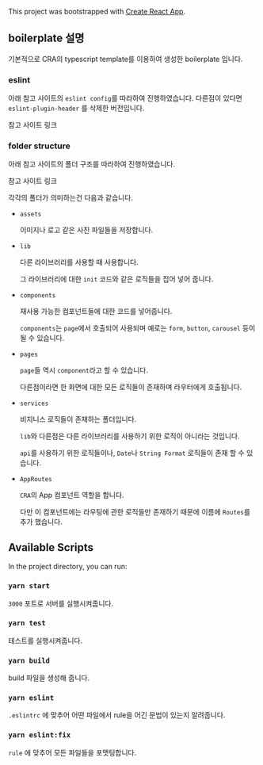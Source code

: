 This project was bootstrapped with [Create React App](https://github.com/facebook/create-react-app).

## boilerplate 설명

기본적으로 CRA의 typescript template를 이용하여 생성한 boilerplate 입니다.

### eslint

아래 참고 사이트의 `eslint config`를 따라하여 진행하였습니다.
다른점이 있다면 `eslint-plugin-header` 를 삭제한 버전입니다.

참고 사이트 링크

### folder structure

아래 참고 사이트의 폴더 구조를 따라하여 진행하였습니다.

참고 사이트 링크

각각의 폴더가 의미하는건 다음과 같습니다.

- `assets`

  이미지나 로고 같은 사진 파일들을 저장합니다.
 
- `lib`

  다른 라이브러리를 사용할 때 사용합니다.
  
  그 라이브러리에 대한 `init` 코드와 같은 로직들을 집어 넣어 줍니다.
  
- `components`

  재사용 가능한 컴포넌트들에 대한 코드를 넣어줍니다. 
  
  `components`는 `page`에서 호출되어 사용되며 예로는 `form`, `button`, `carousel` 등이 될 수 있습니다.

- `pages`

  `page`들 역시 `component`라고 할 수 있습니다.

  다른점이라면 한 화면에 대한 모든 로직들이 존재하며 라우터에게 호출됩니다.
   
- `services`

  비지니스 로직들이 존재하는 폴더입니다.
  
  `lib`와 다른점은 다른 라이브러리를 사용하기 위한 로직이 아니라는 것입니다.  
  
  `api`를 사용하기 위한 로직들이나, `Date`나 `String Format` 로직들이 존재 할 수 있습니다.
  
- `AppRoutes`

  `CRA`의 App 컴포넌트 역할을 합니다.
  
  다만 이 컴포넌트에는 라우팅에 관한 로직들만 존재하기 때문에 이름에 `Routes`를 추가 했습니다.

## Available Scripts

In the project directory, you can run:

### `yarn start`

`3000` 포트로 서버를 실행시켜줍니다.

### `yarn test`

테스트를 실행시켜줍니다.

### `yarn build`

build 파일을 생성해 줍니다.

### `yarn eslint`

`.eslintrc` 에 맞추어 어떤 파일에서 rule을 어긴 문법이 있는지 알려줍니다.

### `yarn eslint:fix`

`rule` 에 맞추어 모든 파일들을 포맷팅합니다.


